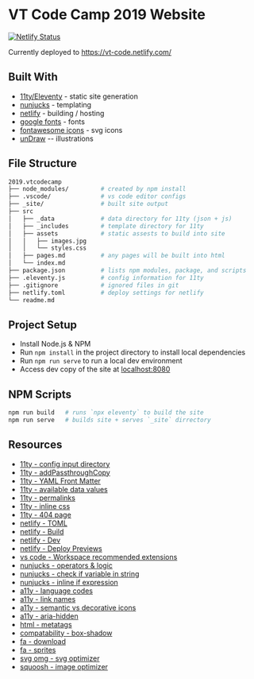 # VT Code Camp 2019 Website

[![Netlify Status](https://api.netlify.com/api/v1/badges/ef1b18a7-e5fd-4cb6-aa6e-f37a9a87369b/deploy-status)](https://app.netlify.com/sites/vt-code/deploys)

Currently deployed to https://vt-code.netlify.com/

## Built With

* [11ty/Eleventy](https://www.11ty.io) - static site generation
* [nunjucks](https://mozilla.github.io/nunjucks/) - templating
* [netlify](https://app.netlify.com/) - building / hosting
* [google fonts](https://fonts.google.com/?category=Monospace&selection.family=Inconsolata|PT+Sans|Ubuntu+Mono) - fonts
* [fontawesome icons](https://fontawesome.com/icons) - svg icons
* [unDraw](https://undraw.co/illustrations) -- illustrations

## File Structure

```bash
2019.vtcodecamp
├── node_modules/         # created by npm install
├── .vscode/              # vs code editor configs
├── _site/                # built site output
├── src
│   ├── _data             # data directory for 11ty (json + js)
│   ├── _includes         # template directory for 11ty
│   ├── assets            # static assests to build into site
│   │   ├── images.jpg
│   │   └── styles.css
│   ├── pages.md          # any pages will be built into html
│   └── index.md
├── package.json          # lists npm modules, package, and scripts
├── .eleventy.js          # config information for 11ty
├── .gitignore            # ignored files in git
├── netlify.toml          # deploy settings for netlify
└── readme.md
```

## Project Setup

* Install Node.js & NPM
* Run `npm install` in the project directory to install local dependencies
* Run `npm run serve` to run a local dev environment
* Access dev copy of the site at [localhost:8080](http://localhost:8080)

## NPM Scripts

```bash
npm run build   # runs `npx eleventy` to build the site
npm run serve   # builds site + serves `_site` dirrectory
```

## Resources

* [11ty - config input directory](https://www.11ty.io/docs/config/#input-directory)
* [11ty - addPassthroughCopy](https://www.11ty.io/docs/copy/)
* [11ty - YAML Front Matter](https://www.11ty.io/docs/data-frontmatter/)
* [11ty - available data values](https://www.11ty.io/docs/data/)
* [11ty - permalinks](https://www.11ty.io/docs/permalinks/)
* [11ty - inline css](https://www.11ty.io/docs/quicktips/inline-css/)
* [11ty - 404 page](https://www.11ty.io/docs/quicktips/not-found/)
* [netlify - TOML](https://www.netlify.com/docs/netlify-toml-reference/)
* [netlify - Build](https://www.netlify.com/products/build/)
* [netlify - Dev](https://www.netlify.com/products/dev/)
* [netlify - Deploy Previews](https://www.netlify.com/docs/webhooks/#github-commit-statuses)
* [vs code - Workspace recommended extensions](https://code.visualstudio.com/docs/editor/extension-gallery#_workspace-recommended-extensions)
* [nunjucks - operators & logic](https://mozilla.github.io/nunjucks/templating.html#comparisons)
* [nunjucks - check if variable in string](https://github.com/mozilla/nunjucks/issues/676)
* [nunjucks - inline if expression](https://mozilla.github.io/nunjucks/templating.html#if-expression)
* [a11y - language codes](https://www.w3schools.com/tags/ref_language_codes.asp)
* [a11y - link names](https://dequeuniversity.com/rules/axe/3.2/link-name)
* [a11y - semantic vs decorative icons](https://fontawesome.com/how-to-use/on-the-web/other-topics/accessibility)
* [a11y - aria-hidden](https://developer.paciellogroup.com/blog/2012/05/html5-accessibility-chops-hidden-and-aria-hidden/)
* [html - metatags](https://metatags.io/)
* [compatability - box-shadow](https://caniuse.com/#feat=css-boxshadow)
* [fa - download](https://fontawesome.com/how-to-use/on-the-web/setup/hosting-font-awesome-yourself)
* [fa - sprites](https://fontawesome.com/how-to-use/on-the-web/advanced/svg-sprites)
* [svg omg - svg optimizer](https://jakearchibald.github.io/svgomg/)
* [squoosh - image optimizer](https://squoosh.app/)

